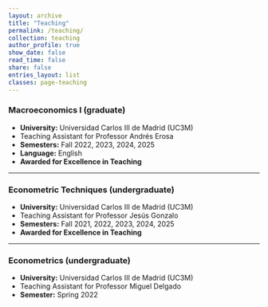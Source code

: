 ```yaml
---
layout: archive
title: "Teaching"
permalink: /teaching/
collection: teaching
author_profile: true
show_date: false
read_time: false
share: false
entries_layout: list
classes: page-teaching
---
```


### Macroeconomics I (graduate)
- **University:** Universidad Carlos III de Madrid (UC3M)  
- Teaching Assistant for Professor Andrés Erosa  
- **Semesters:** Fall 2022, 2023, 2024, 2025  
- **Language:** English  
- **Awarded for Excellence in Teaching** 

---

### Econometric Techniques (undergraduate)
- **University:** Universidad Carlos III de Madrid (UC3M)  
- Teaching Assistant for Professor Jesús Gonzalo  
- **Semesters:** Fall 2021, 2022, 2023, 2024, 2025  
- **Awarded for Excellence in Teaching** 

---

### Econometrics (undergraduate)
- **University:** Universidad Carlos III de Madrid (UC3M)  
- Teaching Assistant for Professor Miguel Delgado  
- **Semester:** Spring 2022

